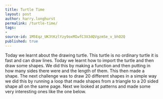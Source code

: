 ```yaml
---
title: Turtle Time
layout: post
author: harry.longhurst
permalink: /turtle-time/
tags:
- 
source-id: 1M5Eqz_UK3tKzlYzy9oxMIwfC3X3dQVgzmSe_v_bhO2Q
published: true
---
```

Today we learnt about the drawing turtle. This turtle is no ordinary turtle it is fast and can draw lines. Today we learnt how to import the turtle and then draw some shapes. We did this by making a function and then putting in how many sides there were and the length of them. This then made a shape. The next challenge was to draw 20 different shapes in a simple way we did this by running a loop that made shapes from a triangle to a 20 sided shape all on the same page. Next we looked at patterns and made some very interesting ones like the one below.


